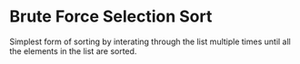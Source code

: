 # Brute Force Selection Sort
Simplest form of sorting by interating through the list multiple times until all the elements in the list are sorted.
